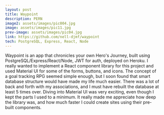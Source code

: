```yaml
---
layout: post
title: Waypoint
description: PERN
image2: assets/images/pic004.jpg
image: assets/images/pic11.jpg
prev-image: assets/images/pic04.jpg
link: https://github.com/nell-djmf/waypoint
tech: PostgreSQL, Express, React, Node
---
```


Waypoint is an app that chronicles your own Hero's Journey, built using PostgreSQL/Express/React/Node, JWT for auth, deployed on Heroku. I really wanted to implement a React component library for this project and used Material UI for some of the forms, buttons, and icons. The concept of a goal tracking RPG seemed simple enough, but I soon found that smart database structure would have made my life much easier. There was a lot of back and forth with my associations, and I must have rebuilt the database at least 5 times over. Diving into Material UI was very exciting, even though I kept the parts I used to a minimum. It really made me appreciate how deep the library was, and how much faster I could create sites using their pre-built components.
